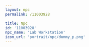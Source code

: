 ```yaml
---
layout: npc
permalink: /11003928

title: Npc
id: '11003928'
npc_name: 'Lab Workstation'
icon_url: 'portrait/npc/dummy_p.png'
---
```

